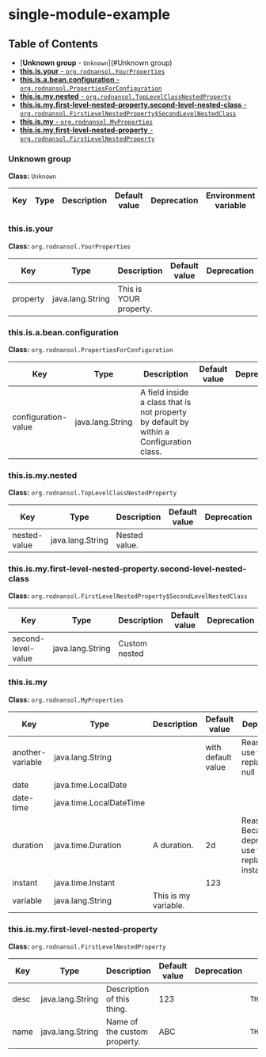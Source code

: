 # single-module-example
## Table of Contents
* [**Unknown group** - `Unknown`](#Unknown group)
* [**this.is.your** - `org.rodnansol.YourProperties`](#this.is.your)
* [**this.is.a.bean.configuration** - `org.rodnansol.PropertiesForConfiguration`](#this.is.a.bean.configuration)
* [**this.is.my.nested** - `org.rodnansol.TopLevelClassNestedProperty`](#this.is.my.nested)
* [**this.is.my.first-level-nested-property.second-level-nested-class** - `org.rodnansol.FirstLevelNestedProperty$SecondLevelNestedClass`](#this.is.my.first-level-nested-property.second-level-nested-class)
* [**this.is.my** - `org.rodnansol.MyProperties`](#this.is.my)
* [**this.is.my.first-level-nested-property** - `org.rodnansol.FirstLevelNestedProperty`](#this.is.my.first-level-nested-property)

### Unknown group
**Class:** `Unknown`

|Key|Type|Description|Default value|Deprecation|Environment variable |
|---|----|-----------|-------------|-----------|----------------------|
### this.is.your
**Class:** `org.rodnansol.YourProperties`

|Key|Type|Description|Default value|Deprecation|Environment variable |
|---|----|-----------|-------------|-----------|----------------------|
| property| java.lang.String| This is YOUR property.| | | `THIS_IS_YOUR_PROPERTY`|
### this.is.a.bean.configuration
**Class:** `org.rodnansol.PropertiesForConfiguration`

|Key|Type|Description|Default value|Deprecation|Environment variable |
|---|----|-----------|-------------|-----------|----------------------|
| configuration-value| java.lang.String| A field inside a class that is not property by default by within a Configuration class.| | | `THIS_IS_A_BEAN_CONFIGURATION_CONFIGURATIONVALUE`|
### this.is.my.nested
**Class:** `org.rodnansol.TopLevelClassNestedProperty`

|Key|Type|Description|Default value|Deprecation|Environment variable |
|---|----|-----------|-------------|-----------|----------------------|
| nested-value| java.lang.String| Nested value.| | | `THIS_IS_MY_NESTED_NESTEDVALUE`|
### this.is.my.first-level-nested-property.second-level-nested-class
**Class:** `org.rodnansol.FirstLevelNestedProperty$SecondLevelNestedClass`

|Key|Type|Description|Default value|Deprecation|Environment variable |
|---|----|-----------|-------------|-----------|----------------------|
| second-level-value| java.lang.String| Custom nested| | | `THIS_IS_MY_FIRSTLEVELNESTEDPROPERTY_SECONDLEVELNESTEDCLASS_SECONDLEVELVALUE`|
### this.is.my
**Class:** `org.rodnansol.MyProperties`

|Key|Type|Description|Default value|Deprecation|Environment variable |
|---|----|-----------|-------------|-----------|----------------------|
| another-variable| java.lang.String| | with default value| Reason: null, use for replacement: null| `THIS_IS_MY_ANOTHERVARIABLE`|
| date| java.time.LocalDate| | | | `THIS_IS_MY_DATE`|
| date-time| java.time.LocalDateTime| | | | `THIS_IS_MY_DATETIME`|
| duration| java.time.Duration| A duration.| 2d| Reason: Because it is deprecated, use for replacement: instant| `THIS_IS_MY_DURATION`|
| instant| java.time.Instant| | 123| | `THIS_IS_MY_INSTANT`|
| variable| java.lang.String| This is my variable.| | | `THIS_IS_MY_VARIABLE`|
### this.is.my.first-level-nested-property
**Class:** `org.rodnansol.FirstLevelNestedProperty`

|Key|Type|Description|Default value|Deprecation|Environment variable |
|---|----|-----------|-------------|-----------|----------------------|
| desc| java.lang.String| Description of this thing.| 123| | `THIS_IS_MY_FIRSTLEVELNESTEDPROPERTY_DESC`|
| name| java.lang.String| Name of the custom property.| ABC| | `THIS_IS_MY_FIRSTLEVELNESTEDPROPERTY_NAME`|



